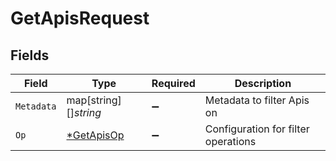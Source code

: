 # GetApisRequest


## Fields

| Field                                              | Type                                               | Required                                           | Description                                        |
| -------------------------------------------------- | -------------------------------------------------- | -------------------------------------------------- | -------------------------------------------------- |
| `Metadata`                                         | map[string][]*string*                              | :heavy_minus_sign:                                 | Metadata to filter Apis on                         |
| `Op`                                               | [*GetApisOp](../../models/operations/getapisop.md) | :heavy_minus_sign:                                 | Configuration for filter operations                |